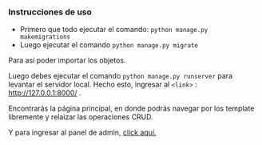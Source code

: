 ### Instrucciones de uso

- Primero que todo ejecutar el comando: `python manage.py makemigrations`
- Luego ejecutar el comando `python manage.py migrate`

Para así poder importar los objetos.

Luego debes ejecutar el comando `python manage.py runserver` para levantar el servidor local. Hecho esto, ingresar al `<link>` : <http://127.0.0.1:8000/> .

Encontrarás la página principal, en donde podrás navegar por los template libremente y relaizar las operaciones CRUD.

Y para ingresar al panel de admin, [click aquí.](http://127.0.0.1:8000/admin "Django - Admin")
